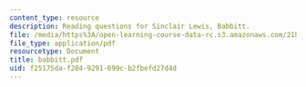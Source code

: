 ```yaml
---
content_type: resource
description: Reading questions for Sinclair Lewis, Babbitt.
file: /media/https%3A/open-learning-course-data-rc.s3.amazonaws.com/21h-206-american-consumer-culture-fall-2007/f25175daf2849291699cb2fbefd27d4d_babbitt.pdf
file_type: application/pdf
resourcetype: Document
title: babbitt.pdf
uid: f25175da-f284-9291-699c-b2fbefd27d4d
---
```

